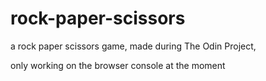 # rock-paper-scissors

a rock paper scissors game, made during The Odin Project,

only working on the browser console at the moment
